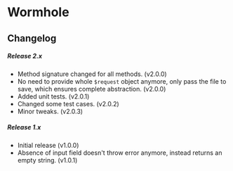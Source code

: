 # Wormhole

Changelog
---

##### Release 2.x

- Method signature changed for all methods. (v2.0.0)
- No need to provide whole `$request` object anymore, only pass the file to save, which ensures complete abstraction. (v2.0.0)
- Added unit tests. (v2.0.1)
- Changed some test cases. (v2.0.2)
- Minor tweaks. (v2.0.3)

##### Release 1.x

- Initial release (v1.0.0)
- Absence of input field doesn't throw error anymore, instead returns an empty string. (v1.0.1)

